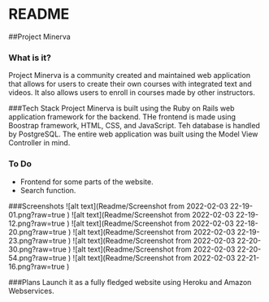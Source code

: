 # README

##Project Minerva

### What is it?
Project Minerva is a community created and maintained web application 
that allows for users to create their own courses with integrated text and videos. 
It also allows users to enroll in courses made by other instructors. 

###Tech Stack
Project Minerva is built using the Ruby on Rails web application framework for the backend. 
THe frontend is made using Boostrap framework, HTML, CSS, and JavaScript. Teh database is handled
by PostgreSQL. The entire web application was built using the Model View Controller in mind. 


### To Do
- Frontend for some parts of the website. 
- Search function.

###Screenshots 
![alt text](Readme/Screenshot from 2022-02-03 22-19-01.png?raw=true )
![alt text](Readme/Screenshot from 2022-02-03 22-19-12.png?raw=true )
![alt text](Readme/Screenshot from 2022-02-03 22-18-20.png?raw=true )
![alt text](Readme/Screenshot from 2022-02-03 22-19-23.png?raw=true )
![alt text](Readme/Screenshot from 2022-02-03 22-20-30.png?raw=true )
![alt text](Readme/Screenshot from 2022-02-03 22-20-54.png?raw=true )
![alt text](Readme/Screenshot from 2022-02-03 22-21-16.png?raw=true )

###Plans 
Launch it as a fully fledged website using Heroku and Amazon Webservices. 